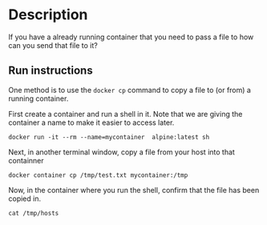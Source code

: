 # Description

If you have a already running container that you need to pass a file to how can you send that file to it?

## Run instructions

One method is to use the `docker cp` command to copy a file to (or from) a running container.

First create a container and run a shell in it.
Note that we are giving the container a name to make it easier to access later.

    docker run -it --rm --name=mycontainer  alpine:latest sh

Next, in another terminal window, copy a file from your host into that containner

    docker container cp /tmp/test.txt mycontainer:/tmp

Now, in the container where you run the shell, confirm that the file has been copied in.

    cat /tmp/hosts


